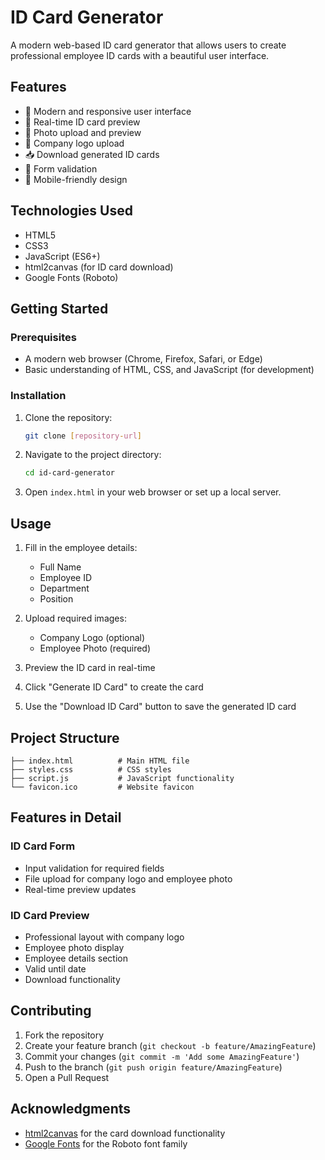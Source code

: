 # ID Card Generator

A modern web-based ID card generator that allows users to create professional employee ID cards with a beautiful user interface.

## Features

- 🎨 Modern and responsive user interface
- 📝 Real-time ID card preview
- 📸 Photo upload and preview
- 🏢 Company logo upload
- 📥 Download generated ID cards
- 🎯 Form validation
- 📱 Mobile-friendly design

## Technologies Used

- HTML5
- CSS3
- JavaScript (ES6+)
- html2canvas (for ID card download)
- Google Fonts (Roboto)

## Getting Started

### Prerequisites

- A modern web browser (Chrome, Firefox, Safari, or Edge)
- Basic understanding of HTML, CSS, and JavaScript (for development)

### Installation

1. Clone the repository:
   ```bash
   git clone [repository-url]
   ```

2. Navigate to the project directory:
   ```bash
   cd id-card-generator
   ```

3. Open `index.html` in your web browser or set up a local server.

## Usage

1. Fill in the employee details:
   - Full Name
   - Employee ID
   - Department
   - Position

2. Upload required images:
   - Company Logo (optional)
   - Employee Photo (required)

3. Preview the ID card in real-time

4. Click "Generate ID Card" to create the card

5. Use the "Download ID Card" button to save the generated ID card

## Project Structure

```
├── index.html          # Main HTML file
├── styles.css          # CSS styles
├── script.js           # JavaScript functionality
└── favicon.ico         # Website favicon
```

## Features in Detail

### ID Card Form
- Input validation for required fields
- File upload for company logo and employee photo
- Real-time preview updates

### ID Card Preview
- Professional layout with company logo
- Employee photo display
- Employee details section
- Valid until date
- Download functionality

## Contributing

1. Fork the repository
2. Create your feature branch (`git checkout -b feature/AmazingFeature`)
3. Commit your changes (`git commit -m 'Add some AmazingFeature'`)
4. Push to the branch (`git push origin feature/AmazingFeature`)
5. Open a Pull Request


## Acknowledgments

- [html2canvas](https://html2canvas.hertzen.com/) for the card download functionality
- [Google Fonts](https://fonts.google.com/) for the Roboto font family 
